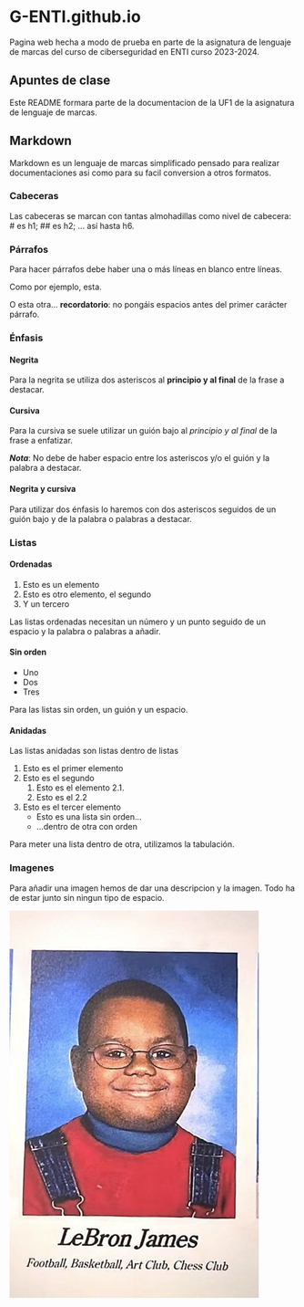 # G-ENTI.github.io
Pagina web hecha a modo de prueba en parte de la asignatura de lenguaje de marcas del curso de ciberseguridad en ENTI curso 2023-2024.

## Apuntes de clase
Este README formara parte de la documentacion de la UF1 de la asignatura de lenguaje de marcas.

## Markdown
Markdown es un lenguaje de marcas simplificado pensado para realizar documentaciones asi como para su facil conversion a otros formatos.

### Cabeceras

Las cabeceras se marcan con tantas almohadillas como nivel de cabecera: # es h1; ## es h2; ... así hasta h6.

### Párrafos

Para hacer párrafos debe haber una o más líneas en blanco entre líneas.

Como por ejemplo, esta.


O esta otra... **recordatorio**: no pongáis espacios antes del primer carácter párrafo.

### Énfasis

#### Negrita

Para la negrita se utiliza dos asteriscos al **principio y al final** de la frase a destacar.

#### Cursiva

Para la cursiva se suele utilizar un guión bajo al _principio y al final_ de la frase a enfatizar.

**_Nota_**: No debe de haber espacio entre los asteriscos y/o el guión y la palabra a destacar.

#### Negrita y cursiva

Para utilizar dos énfasis lo haremos con dos asteriscos seguidos de un guión bajo y de la palabra o palabras a destacar.


### Listas

#### Ordenadas

1. Esto es un elemento
2. Esto es otro elemento, el segundo
3. Y un tercero

Las listas ordenadas necesitan un número y un punto seguido de un espacio y la palabra o palabras a añadir.

#### Sin orden

- Uno
- Dos
- Tres

Para las listas sin orden, un guión y un espacio.

#### Anidadas

Las listas anidadas son listas dentro de listas

1. Esto es el primer elemento
2. Esto es el segundo
	1. Esto es el elemento 2.1.
	2. Esto es el 2.2
3. Esto es el tercer elemento
	- Esto es una lista sin orden...
	- ...dentro de otra con orden

Para meter una lista dentro de otra, utilizamos la tabulación.

### Imagenes

Para añadir una imagen hemos de dar una descripcion y la imagen. Todo ha de estar junto sin ningun tipo de espacio.

![LebronJames](lebron.jpg)


